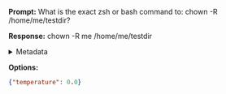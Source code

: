 **Prompt:**
What is the exact zsh or bash command to: chown -R /home/me/testdir?

**Response:**
chown -R me /home/me/testdir

<details><summary>Metadata</summary>

- Duration: 912 ms
- Datetime: 2023-08-06T15:14:28.688485
- Model: gpt-3.5-turbo-0613

</details>

**Options:**
```json
{"temperature": 0.0}
```

